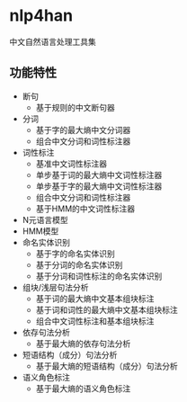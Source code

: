 # nlp4han
中文自然语言处理工具集
## 功能特性
* 断句
	* 基于规则的中文断句器
* 分词
	* 基于字的最大熵中文分词器
	* 组合中文分词和词性标注器
* 词性标注
	* 基准中文词性标注器
	* 单步基于词的最大熵中文词性标注器
	* 单步基于字的最大熵中文词性标注器
	* 组合中文分词和词性标注器
	* 基于HMM的中文词性标注器
* N元语言模型
* HMM模型
* 命名实体识别
	* 基于字的命名实体识别
	* 基于分词的命名实体识别
	* 基于分词和词性标注的命名实体识别
* 组块/浅层句法分析
	* 基于词的最大熵中文基本组块标注
	* 基于词和词性的最大熵中文基本组块标注
	* 组合中文词性标注和基本组块标注
* 依存句法分析
	* 基于最大熵的依存句法分析
* 短语结构（成分）句法分析
	* 基于最大熵的短语结构（成分）句法分析
* 语义角色标注
	* 基于最大熵的语义角色标注